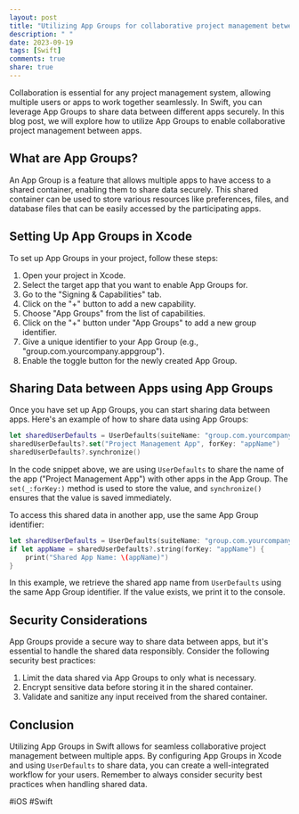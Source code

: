 ```yaml
---
layout: post
title: "Utilizing App Groups for collaborative project management between apps in Swift"
description: " "
date: 2023-09-19
tags: [Swift]
comments: true
share: true
---
```


Collaboration is essential for any project management system, allowing multiple users or apps to work together seamlessly. In Swift, you can leverage App Groups to share data between different apps securely. In this blog post, we will explore how to utilize App Groups to enable collaborative project management between apps.

## What are App Groups?

An App Group is a feature that allows multiple apps to have access to a shared container, enabling them to share data securely. This shared container can be used to store various resources like preferences, files, and database files that can be easily accessed by the participating apps.

## Setting Up App Groups in Xcode

To set up App Groups in your project, follow these steps:

1. Open your project in Xcode.
2. Select the target app that you want to enable App Groups for.
3. Go to the "Signing & Capabilities" tab.
4. Click on the "+" button to add a new capability.
5. Choose "App Groups" from the list of capabilities.
6. Click on the "+" button under "App Groups" to add a new group identifier.
7. Give a unique identifier to your App Group (e.g., "group.com.yourcompany.appgroup").
8. Enable the toggle button for the newly created App Group.

## Sharing Data between Apps using App Groups

Once you have set up App Groups, you can start sharing data between apps. Here's an example of how to share data using App Groups:

```swift
let sharedUserDefaults = UserDefaults(suiteName: "group.com.yourcompany.appgroup")
sharedUserDefaults?.set("Project Management App", forKey: "appName")
sharedUserDefaults?.synchronize()
```

In the code snippet above, we are using `UserDefaults` to share the name of the app ("Project Management App") with other apps in the App Group. The `set(_:forKey:)` method is used to store the value, and `synchronize()` ensures that the value is saved immediately.

To access this shared data in another app, use the same App Group identifier:

```swift
let sharedUserDefaults = UserDefaults(suiteName: "group.com.yourcompany.appgroup")
if let appName = sharedUserDefaults?.string(forKey: "appName") {
    print("Shared App Name: \(appName)")
}
```

In this example, we retrieve the shared app name from `UserDefaults` using the same App Group identifier. If the value exists, we print it to the console.

## Security Considerations

App Groups provide a secure way to share data between apps, but it's essential to handle the shared data responsibly. Consider the following security best practices:

1. Limit the data shared via App Groups to only what is necessary.
2. Encrypt sensitive data before storing it in the shared container.
3. Validate and sanitize any input received from the shared container.

## Conclusion

Utilizing App Groups in Swift allows for seamless collaborative project management between multiple apps. By configuring App Groups in Xcode and using `UserDefaults` to share data, you can create a well-integrated workflow for your users. Remember to always consider security best practices when handling shared data.

#iOS #Swift
